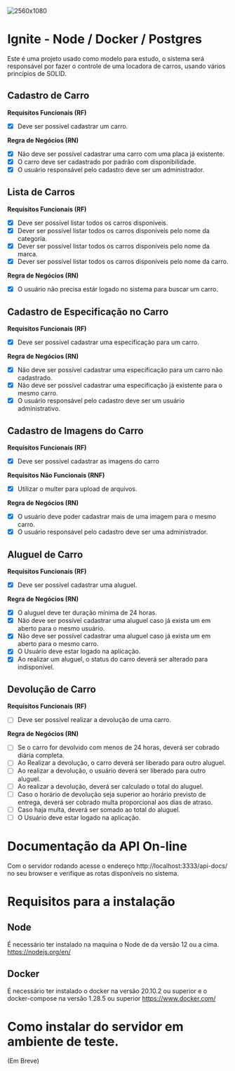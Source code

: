 ![2560x1080](https://www.notion.so/image/https%3A%2F%2Fs3-us-west-2.amazonaws.com%2Fsecure.notion-static.com%2Fb66a498c-2515-4254-a448-513a21d2e6b4%2FCapa_-_Notion_(3).png?table=block&id=8011b127-fe79-4183-be1e-fad96afe5663&width=2280&userId=598d24f2-b067-44c5-b150-77aa693ee446&cache=v2)
# Ignite - Node / Docker / Postgres
Este é uma projeto usado como modelo para estudo, o sistema será responsável por fazer o controle de uma locadora de carros, usando vários princípios de SOLID.

## Cadastro de Carro

**Requisitos Funcionais (RF)**
- [x] Deve ser possível cadastrar um carro.

**Regra de Negócios (RN)**
- [x] Não deve ser possível cadastrar uma carro com uma placa já existente.
- [x] O carro deve ser cadastrado por padrão com disponibilidade.
- [x] O usuário responsável pelo cadastro deve ser um administrador.

## Lista de Carros

**Requisitos Funcionais (RF)**
- [x] Deve ser possível listar todos os carros disponíveis.
- [x] Dever ser possível listar todos os carros disponíveis pelo nome da categoria.
- [x] Dever ser possível listar todos os carros disponíveis pelo nome da marca.
- [x] Dever ser possível listar todos os carros disponíveis pelo nome da carro.

**Regra de Negócios (RN)**
- [x] O usuário não precisa estár logado no sistema para buscar um carro.

## Cadastro de Especificação no Carro

**Requisitos Funcionais (RF)**
- [x] Deve ser possível cadastrar uma especificação para um carro.

**Regra de Negócios (RN)**
- [x] Não deve ser possível cadastrar uma especificação para um carro não cadastrado.
- [x] Não deve ser possível cadastrar uma especificação já existente para o mesmo carro.
- [x] O usuário responsável pelo cadastro deve ser um usuário administrativo.

## Cadastro de Imagens do Carro

**Requisitos Funcionais (RF)**
- [x] Deve ser possível cadastrar as imagens do carro

**Requisitos Não Funcionais (RNF)**
- [x] Utilizar o multer para upload de arquivos.

**Regra de Negócios (RN)**
- [x] O usuário deve poder cadastrar mais de uma imagem para o mesmo carro.
- [x] O usuário responsável pelo cadastro deve ser uma administrador.

## Aluguel de Carro

**Requisitos Funcionais (RF)**
- [x] Deve ser possível cadastrar uma aluguel.

**Regra de Negócios (RN)**
- [x] O aluguel deve ter duração mínima de 24 horas.
- [x] Não deve ser possível cadastrar uma aluguel caso já exista um em aberto para o mesmo usuário.
- [x] Não deve ser possível cadastrar uma aluguel caso já exista um em aberto para o mesmo carro.
- [x] O Usuário deve estar logado na aplicação.
- [x] Ao realizar um aluguel, o status do carro deverá ser alterado para indisponível.

## Devolução de Carro

**Requisitos Funcionais (RF)**
- [ ] Deve ser possível realizar a devolução de uma carro.

**Regra de Negócios (RN)**
- [ ] Se o carro for devolvido com menos de 24 horas, deverá ser cobrado diária completa.
- [ ] Ao Realizar a devolução, o carro deverá ser liberado para outro aluguel.
- [ ] Ao realizar a devolução, o usuário deverá ser liberado para outro aluguel.
- [ ] Ao realizar a devolução, deverá ser calculado o total do aluguel.
- [ ] Caso o horário de devolução seja superior ao horário previsto de entrega, deverá ser cobrado multa proporcional aos dias de atraso.
- [ ] Caso haja multa, deverá ser somado ao total do aluguel.
- [ ] O Usuário deve estar logado na aplicação.

# Documentação da API On-line
Com o servidor rodando acesse o endereço http://localhost:3333/api-docs/ no seu browser e verifique as rotas disponíveis no sistema.

# Requisitos para a instalação
## Node
É necessário ter instalado na maquina o Node de da versão 12 ou a cima. https://nodejs.org/en/

## Docker
É necessário ter instalado o docker na versão 20.10.2 ou superior e o docker-compose na versão 1.28.5 ou superior https://www.docker.com/

# Como instalar do servidor em ambiente de teste.
(Em Breve)